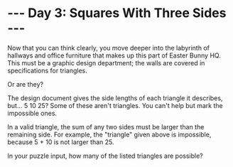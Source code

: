 # --- Day 3: Squares With Three Sides ---

   Now that you can think clearly, you move deeper into the labyrinth of
   hallways and office furniture that makes up this part of Easter Bunny HQ.
   This must be a graphic design department; the walls are covered in
   specifications for triangles.

   Or are they?

   The design document gives the side lengths of each triangle it describes,
   but... 5 10 25? Some of these aren't triangles. You can't help but mark
   the impossible ones.

   In a valid triangle, the sum of any two sides must be larger than the
   remaining side. For example, the "triangle" given above is impossible,
   because 5 + 10 is not larger than 25.

   In your puzzle input, how many of the listed triangles are possible?

